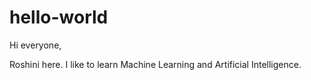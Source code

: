 # hello-world
Hi everyone,

Roshini here. I like to learn Machine Learning and Artificial Intelligence.
